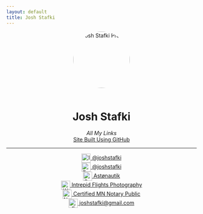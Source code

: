 ```yaml
---
layout: default
title: Josh Stafki
---
```


<div align="center">
  <img src="https://share.icloud.com/photos/088O9jeYQ-h7i0B-NvMILddBA" alt="Josh Stafki Profile" width="150" style="border-radius: 50%; margin-bottom: 20px;" />
  
  # Josh Stafki  
  *All My Links*  
  [Site Built Using GitHub](https://github.com)

  ---

  <a href="https://www.instagram.com/joshstafki?igsh=emQ3YWplM2ZneTFz&utm_source=qr" target="_blank">
    <img src="https://cdn.jsdelivr.net/npm/simple-icons@v9/icons/instagram.svg" alt="Instagram" width="24" style="vertical-align: middle;"/> @joshstafki
  </a><br/>

  <a href="https://x.com/joshstafki?s=21" target="_blank">
    <img src="https://cdn.jsdelivr.net/npm/simple-icons@v9/icons/x.svg" alt="Twitter" width="24" style="vertical-align: middle;"/> @joshstafki
  </a><br/>

  <a href="https://open.spotify.com/user/31coy7zzjdxsugr3i3dlcxx4whsu?si=Wz6ICs4bTZm8EGK3yffzEA" target="_blank">
    <img src="https://cdn.jsdelivr.net/npm/simple-icons@v9/icons/spotify.svg" alt="Spotify" width="24" style="vertical-align: middle;"/> Astønautik
  </a><br/>

  <a href="https://www.intrepidflights.com" target="_blank">
    <img src="https://cdn.jsdelivr.net/npm/simple-icons@v9/icons/internetarchive.svg" alt="Website" width="24" style="vertical-align: middle;"/> Intrepid Flights Photography
  </a><br/>

  <a href="https://notary.sos.mn.gov/Notary/NotaryDetails?notaryMasterId=b1b201ad-7a3b-ee11-9076-00155d01c440" target="_blank">
    <img src="https://cdn.jsdelivr.net/npm/simple-icons@v9/icons/govdotuk.svg" alt="Notary" width="24" style="vertical-align: middle;"/> Certified MN Notary Public
  </a><br/>

  <a href="mailto:joshstafki@gmail.com">
    <img src="https://cdn.jsdelivr.net/npm/simple-icons@v9/icons/gmail.svg" alt="Email" width="24" style="vertical-align: middle;"/> joshstafki@gmail.com
  </a>
</div>
